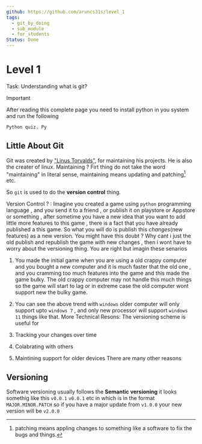 ```yaml
---
github: https://github.com/aruncs31s/level_1
tags:
  - git_by_doing
  - sub_module
  - for_students
Status: Done
---
```

# Level 1

Task: Understanding what is git?

> [!IMPORTANT]
> After reading this complete page you need to install python in you system and run the following
>
> ```python
> Python quiz. Py
> ```

## Little About Git

Git was created by ["Linus Torvalds"](https://github.com/torvalds), for maintaining his projects. He is also the creater of linux.
Maintaining ? Firt thing do not take the word "maintaining" in literal sense, maintaining means updating and patching[^1] etc.

So `git` is used to do the **version control** thing.

Version Control ? : Imagine you created a game using `python` programming language , and you send it to a friend , or publish it on playstore or Appstore or something , after sometime you have a new idea that you want to add little more features to this game , there is a fact that you have already published a this game. So what you will do is publish this _changes_(new features) as a new version. You might have this doubt ? Why cant i just the old publish and republish the game with new changes , then i wont have to worry about the versioning thing. You are right but imagin these senarios

1. You made the initial game when you are using a old crappy computer and you bought a new computer and it is much faster that the old one , and you cramming too much features into the game and this made the game bulky. The old crappy computer may not handle this much things so the game will start to lag or in extreme case the old computer wont support new the bulky game.

2. You can see the above trend with `windows` older computer will only support upto `windows 7` , and only new processor will support `windows 11` things like that.
   More Technical Resons:
   The versioning scheme is useful for

3. Tracking your changes over time
4. Colabrating with others
5. Maintining support for older devices
   There are many other reasons

## Versioning

Software versioning usually follows the **Semantic versioning** it looks somethig like this `v0.0.1` `v0.0.1` etc in which is in the format `MAJOR.MINOR.PATCH` so if you have a major update from `v1.0.0` your new version will be `v2.0.0`
[^1]: patching means appling changes to something like a software to fix the bugs and things.
